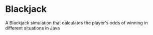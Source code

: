 # Blackjack
A Blackjack simulation that calculates the player's odds of winning in different situations in Java
